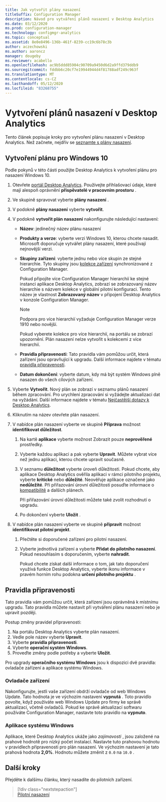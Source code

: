 ```yaml
---
title: Jak vytvořit plány nasazení
titleSuffix: Configuration Manager
description: Návod pro vytváření plánů nasazení v Desktop Analytics
ms.date: 03/12/2020
ms.prod: configuration-manager
ms.technology: configmgr-analytics
ms.topic: conceptual
ms.assetid: 8e0e8496-136b-461f-8239-cc19c6b78c3b
author: aczechowski
ms.author: aaroncz
manager: dougeby
ms.reviewer: acabello
ms.openlocfilehash: ac9b5ddd85904c90709a9450d6d2a9ffd379ddb9
ms.sourcegitcommit: fddbb6c20cf7e19944944d4f81788adf249c963f
ms.translationtype: MT
ms.contentlocale: cs-CZ
ms.lasthandoff: 05/12/2020
ms.locfileid: "83268755"
---
```

# <a name="how-to-create-deployment-plans-in-desktop-analytics"></a>Vytvoření plánů nasazení v Desktop Analytics

Tento článek popisuje kroky pro vytvoření plánu nasazení v Desktop Analytics. Než začnete, nejdřív se [seznamte s plány nasazení](about-deployment-plans.md).

## <a name="create-a-plan-for-windows-10"></a>Vytvoření plánu pro Windows 10

Podle pokynů v této části použijte Desktop Analytics k vytvoření plánu pro nasazení Windows 10.

1. Otevřete [portál Desktop Analytics](https://aka.ms/desktopanalytics). Používejte přihlašovací údaje, které mají alespoň oprávnění **přispěvatelé v pracovním prostoru** .  

2. Ve skupině spravovat vyberte **plány nasazení** .  

3. V podokně **plány nasazení** vyberte **vytvořit**.  

4. V podokně **vytvořit plán nasazení** nakonfigurujte následující nastavení:  

    - **Název**: jedinečný název plánu nasazení  

    - **Produkty a verze**: vyberte verzi Windows 10, kterou chcete nasadit. Microsoft doporučuje vytvářet plány nasazení, které používají nejnovější verzi.  

    - **Skupiny zařízení**: vyberte jednu nebo více skupin ze stejné hierarchie. Tyto skupiny jsou [kolekce zařízení](connect-configmgr.md#bkmk_Collections) synchronizované z Configuration Manager.

        Pokud připojíte více Configuration Manager hierarchií ke stejné instanci aplikace Desktop Analytics, zobrazí se zobrazovaný název hierarchie s názvem kolekce v globální pilotní konfiguraci. Tento název je vlastnost **Zobrazovaný název** v připojení Desktop Analytics v konzole Configuration Manager.<!-- 4814075 -->

        > [!NOTE]
        > Podpora pro více hierarchií vyžaduje Configuration Manager verze 1910 nebo novější.
        >
        > Pokud vyberete kolekce pro více hierarchií, na portálu se zobrazí upozornění. Plán nasazení nelze vytvořit s kolekcemi z více hierarchií.<!-- 4814075 -->

    - **Pravidla připravenosti**: Tato pravidla vám pomůžou určit, která zařízení jsou opravňující k upgradu. Další informace najdete v tématu [pravidla připravenosti](#readiness-rules).  

    - **Datum dokončení**: vyberte datum, kdy má být systém Windows plně nasazen do všech cílových zařízení.  

5. Vyberte **Vytvořit**. Nový plán se zobrazí v seznamu plánů nasazení během zpracování. Pro urychlení zpracování si vyžádejte aktualizaci dat na vyžádání. Další informace najdete v tématu [Nejčastější dotazy k Desktop Analytics](faq.md#can-i-reduce-the-amount-of-time-it-takes-for-data-to-refresh-in-my-desktop-analytics-portal).  

6. Kliknutím na název otevřete plán nasazení.  

7. V nabídce plán nasazení vyberte ve skupině **Příprava** možnost **identifikovat důležitost**.  

    1. Na kartě **aplikace** vyberte možnost Zobrazit pouze **neprověřené** prostředky.  

    2. Vyberte každou aplikaci a pak vyberte **Upravit**. Můžete vybrat více než jednu aplikaci, kterou chcete upravit současně.  

    3. V seznamu **důležitost** vyberte úroveň důležitosti. Pokud chcete, aby aplikace Desktop Analytics ověřila aplikaci v rámci pilotního projektu, vyberte **kritické** nebo **důležité**. Neověřuje aplikace označené jako **nedůležité**. Při přiřazování úrovní důležitosti posuďte informace o [kompatibilitě](compat-assessment.md) a dalších plánech.  

        Při přiřazování úrovní důležitosti můžete také zvolit rozhodnutí o upgradu.  

    4. Po dokončení vyberte **Uložit** .  

8. V nabídce plán nasazení vyberte ve skupině **připravit** možnost **identifikovat pilotní projekt**.  

    1. Přečtěte si doporučené zařízení pro pilotní nasazení.  

    2. Vyberte jednotlivá zařízení a vyberte **Přidat do pilotního nasazení**. Pokud nesouhlasím s doporučením, vyberte **nahradit**.  

        Pokud chcete získat další informace o tom, jak tato doporučení využívá funkce Desktop Analytics, vyberte ikonu informace v pravém horním rohu podokna **určení pilotního projektu** .

## <a name="readiness-rules"></a>Pravidla připravenosti

Tato pravidla vám pomůžou určit, která zařízení jsou oprávněná k místnímu upgradu. Tato pravidla můžete nastavit při vytváření plánu nasazení nebo je upravit později.

Postup změny pravidel připravenosti:

1. Na portálu Desktop Analytics vyberte plán nasazení.
1. Vedle pole název vyberte **Upravit**.
1. Vyberte **pravidla připravenosti**.
1. Vyberte **operační systém Windows**.
1. Proveďte změny podle potřeby a vyberte **Uložit**.

Pro upgrady **operačního systému Windows** jsou k dispozici dvě pravidla: ovladače zařízení a aplikace systému Windows.

### <a name="device-drivers"></a>Ovladače zařízení

Nakonfigurujte, jestli vaše zařízení obdrží ovladače od web Windows Update. Tato hodnota je ve výchozím nastavení **vypnutá** . Toto pravidlo povolte, když používáte web Windows Update pro firmy ke správě aktualizací, včetně ovladačů. Pokud ke správě aktualizací softwaru používáte Configuration Manager, nastavte toto pravidlo na **vypnuto**.

### <a name="windows-applications"></a>Aplikace systému Windows

Aplikace, které Desktop Analytics ukáže jako *zajímavosti* , jsou založené na prahové hodnotě pro nízký počet instalací. Nastavte tuto prahovou hodnotu v pravidlech připravenosti pro plán nasazení. Ve výchozím nastavení je tato prahová hodnota **2,0%**. Hodnotu můžete změnit z `0.0` na `10.0` .


## <a name="next-steps"></a>Další kroky

Přejděte k dalšímu článku, který nasadíte do pilotních zařízení.
> [!div class="nextstepaction"]  
> [Pilotní nasazení](deploy-pilot.md)  
